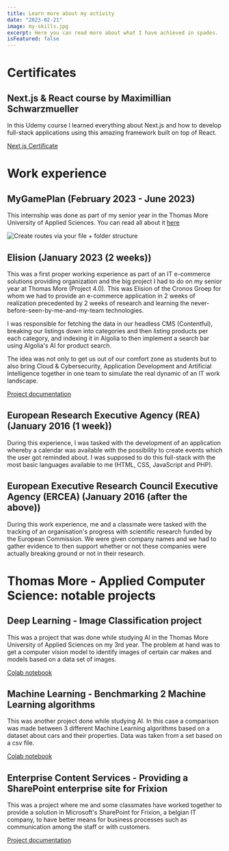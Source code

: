 ```yaml
---
title: Learn more about my activity
date: "2023-02-21"
image: my-skills.jpg
excerpt: Here you can read more about what I have achieved in spades.
isFeatured: false
---
```


# Certificates

## Next.js & React course by Maximillian Schwarzmueller

In this Udemy course I learned everything about Next.js and how to develop full-stack applications using this amazing framework built on top of React.

[Next.js Certificate](/downloads/certificates/NextJSCert.pdf)

# Work experience

## MyGamePlan (February 2023 - June 2023)

This internship was done as part of my senior year in the Thomas More University of Applied Sciences. You can read all about it [here](/posts/learn-more-about-my-internship)

![Create routes via your file + folder structure](Bogdan.jpg)

## Elision (January 2023 (2 weeks))

This was a first proper working experience as part of an IT e-commerce solutions providing organization and the big project I had to do on my senior year at Thomas More (Project 4.0). This was Elision of the Cronos Groep for whom we had to provide an e-commerce application in 2 weeks of realization precedented by 2 weeks of research and learning the never-before-seen-by-me-and-my-team technologies.

I was responsible for fetching the data in our headless CMS (Contentful), breaking our listings down into categories and then listing products per each category, and indexing it in Algolia to then implement a search bar using Algolia's AI for product search.

The idea was not only to get us out of our comfort zone as students but to also bring Cloud & Cybersecurity, Application Development and Artificial Intelligence together in one team to simulate the real dynamic of an IT work landscape.

[Project documentation](/downloads/activity/ProjectHandover.docx)

## European Research Executive Agency (REA) (January 2016 (1 week))

During this experience, I was tasked with the development of an application whereby a calendar was available with the possibility to create events which the user got reminded about. I was supposed to do this full-stack with the most basic languages available to me (HTML, CSS, JavaScript and PHP).

## European Executive Research Council Executive Agency (ERCEA) (January 2016 (after the above))

During this work experience, me and a classmate were tasked with the tracking of an organisation's progress with scientific research funded by the European Commission. We were given company names and we had to gather evidence to then support whether or not these companies were actually breaking ground or not in their research.

# Thomas More - Applied Computer Science: notable projects

## Deep Learning - Image Classification project

This was a project that was done while studying AI in the Thomas More University of Applied Sciences on my 3rd year. The problem at hand was to get a computer vision model to identify images of certain car makes and models based on a data set of images.

[Colab notebook](https://drive.google.com/file/d/1bCT2YO4Z4sS8BvywYXM3HbVcnu8y9SgO/view?usp=sharing)

## Machine Learning - Benchmarking 2 Machine Learning algorithms

This was another project done while studying AI. In this case a comparison was made between 3 different Machine Learning algorithms based on a dataset about cars and their properties. Data was taken from a set based on a csv file.

[Colab notebook](https://colab.research.google.com/drive/11MgZ2MY94dPDzkF_JJ4gYF-36DE4DDg5?usp=sharing)

## Enterprise Content Services - Providing a SharePoint enterprise site for Frixion

This was a project where me and some classmates have worked together to provide a solution in Microsoft's SharePoint for Frixion, a belgian IT company, to have better means for business processes such as communication among the staff or with customers.

[Project documentation](/downloads/classProjects/EnterpriseContentServicesProject.docx)

